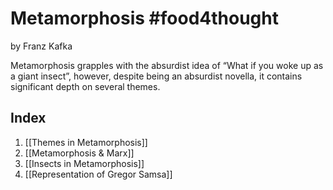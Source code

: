 # Metamorphosis #food4thought
by Franz Kafka

Metamorphosis grapples with the absurdist idea of “What if you woke up as a giant insect”, however, despite being an absurdist novella, it contains significant depth on several themes.
## Index
1. [[Themes in Metamorphosis]]
2. [[Metamorphosis & Marx]]
3. [[Insects in Metamorphosis]]
4. [[Representation of Gregor Samsa]]